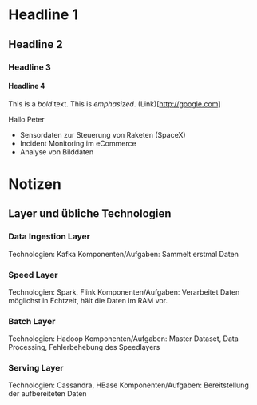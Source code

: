 # Headline 1
## Headline 2
### Headline 3
#### Headline 4

This is a *bold* text. This is _emphasized_. (Link)[http://google.com]

Hallo Peter

* Sensordaten zur Steuerung von Raketen (SpaceX) 
* Incident Monitoring im eCommerce
* Analyse von Bilddaten 

# Notizen
## Layer und übliche Technologien
### Data Ingestion Layer
Technologien: Kafka
Komponenten/Aufgaben: Sammelt erstmal Daten
### Speed Layer
Technologien: Spark, Flink
Komponenten/Aufgaben: Verarbeitet Daten möglichst in Echtzeit, hält die Daten im RAM vor. 
### Batch Layer
Technologien: Hadoop
Komponenten/Aufgaben: Master Dataset, Data Processing, Fehlerbehebung des Speedlayers
### Serving Layer
Technologien: Cassandra, HBase
Komponenten/Aufgaben: Bereitstellung der aufbereiteten Daten
